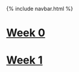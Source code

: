 {% include navbar.html %}

# [Week 0](https://github.com/CalrethonOfMirkwood/tri3CSPPortfolio/issues/1)
# [Week 1](https://github.com/CalrethonOfMirkwood/tri3CSPPortfolio/issues/2)